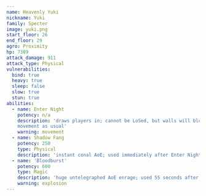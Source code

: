 ```yaml
---
name: Heavenly Yuki
nickname: Yuki
family: Specter
image: yuki.png
start_floor: 26
end_floor: 29
agro: Proximity
hp: 7389
attack_damage: 911
attack_type: Physical
vulnerabilities:
  bind: true
  heavy: true
  sleep: false
  slow: true
  stun: true
abilities:
  - name: Enter Night
    potency: n/a
    description: 'draws players in; cannot be LoSed, but walls will block
    movement as usual'
    warning: movement
  - name: Shadow Fang
    potency: 250
    type: Physical
    description: 'instant conal AoE; used immediately after Enter Night'
  - name: 'Bloodburst'
    potency: 600
    type: Magic
    description: 'huge untelegraphed AoE enrage; used 55 seconds after pull'
    warning: explosion
---
```

